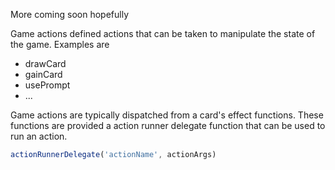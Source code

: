 More coming soon hopefully

Game actions defined actions that can be taken to manipulate the state of the game. Examples are

- drawCard
- gainCard
- usePrompt
- ...

Game actions are typically dispatched from a card's effect functions. These functions are provided a action runner
delegate function that can be used to run an action.

```ts
actionRunnerDelegate('actionName', actionArgs)
```